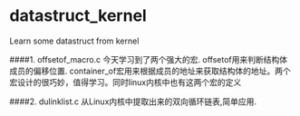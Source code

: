 # datastruct_kernel
Learn some datastruct from kernel

####1. offsetof_macro.c
今天学习到了两个强大的宏. 
offsetof用来判断结构体成员的偏移位置.
container_of宏用来根据成员的地址来获取结构体的地址。两个宏设计的很巧妙，值得学习。同时linux内核中也有这两个宏的定义

####2. dulinklist.c
从Linux内核中提取出来的双向循环链表,简单应用.

